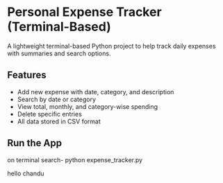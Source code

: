 #  Personal Expense Tracker (Terminal-Based)

A lightweight terminal-based Python project to help track daily expenses with summaries and search options.

## Features
- Add new expense with date, category, and description
- Search by date or category
- View total, monthly, and category-wise spending
- Delete specific entries
- All data stored in CSV format
 
## Run the App
on terminal search-
python expense_tracker.py

hello chandu